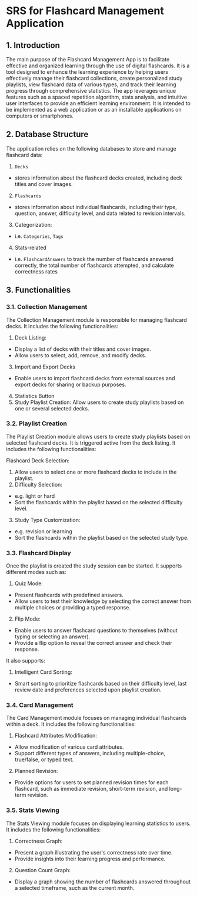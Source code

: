 # SRS for Flashcard Management Application

## 1. Introduction
The main purpose of the Flashcard Management App is to facilitate effective and organized learning through the use of digital flashcards. It is a tool designed to enhance the learning experience by helping users effectively manage their flashcard collections, create personalized study playlists, view flashcard data of various types, and track their learning progress through comprehensive statistics. The app leverages unique features such as a spaced repetition algorithm, stats analysis, and intuitive user interfaces to provide an efficient learning environment. It is intended to be implemented as a web application or as an installable applications on computers or smartphones.

## 2. Database Structure
The application relies on the following databases to store and manage flashcard data:
1. `Decks` 
- stores information about the flashcard decks created, including deck titles and cover images.
2. `Flashcards`
- stores information about individual flashcards, including their type, question, answer, difficulty level, and data related to revision intervals.
3. Categorization:
- i.e. `Categories`, `Tags`
4. Stats-related
- i.e. `FlashcardAnswers` to track the number of flashcards answered correctly, the total number of flashcards attempted, and calculate correctness rates

## 3. Functionalities

### 3.1. Collection Management
The Collection Management module is responsible for managing flashcard decks. It includes the following functionalities:

1. Deck Listing:
- Display a list of decks with their titles and cover images.
- Allow users to select, add, remove, and modify decks.
3. Import and Export Decks
- Enable users to import flashcard decks from external sources and export decks for sharing or backup purposes.
4. Statistics Button
5. Study Playlist Creation: Allow users to create study playlists based on one or several selected decks.

### 3.2. Playlist Creation
The Playlist Creation module allows users to create study playlists based on selected flashcard decks. It is triggered active from the deck listing. It includes the following functionalities:

Flashcard Deck Selection:
1. Allow users to select one or more flashcard decks to include in the playlist.
2. Difficulty Selection:
- e.g. light or hard
- Sort the flashcards within the playlist based on the selected difficulty level.
3. Study Type Customization:
- e.g. revision or learning
- Sort the flashcards within the playlist based on the selected study type.

### 3.3. Flashcard Display
Once the playlist is created the study session can be started. It supports different modes such as:

1. Quiz Mode:
- Present flashcards with predefined answers.
- Allow users to test their knowledge by selecting the correct answer from multiple choices or providing a typed response.
2. Flip Mode:
- Enable users to answer flashcard questions to themselves (without typing or selecting an answer).
- Provide a flip option to reveal the correct answer and check their response.

It also supports:
1. Intelligent Card Sorting:
- Smart sorting to prioritize flashcards based on their difficulty level, last review date and preferences selected upon playlist creation.

### 3.4. Card Management
The Card Management module focuses on managing individual flashcards within a deck. It includes the following functionalities:

1. Flashcard Attributes Modification:
- Allow modification of various card attributes.
- Support different types of answers, including multiple-choice, true/false, or typed text.
2. Planned Revision:
- Provide options for users to set planned revision times for each flashcard, such as immediate revision, short-term revision, and long-term revision.
### 3.5. Stats Viewing
The Stats Viewing module focuses on displaying learning statistics to users. It includes the following functionalities:

1. Correctness Graph:
- Present a graph illustrating the user's correctness rate over time.
- Provide insights into their learning progress and performance.
2. Question Count Graph:
- Display a graph showing the number of flashcards answered throughout a selected timeframe, such as the current month.
